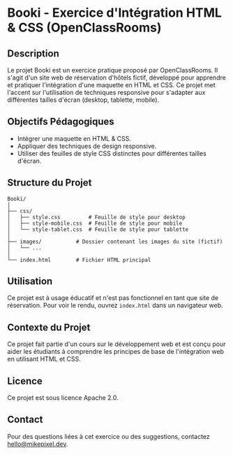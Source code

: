 # Booki - Exercice d'Intégration HTML & CSS (OpenClassRooms)

## Description

Le projet Booki est un exercice pratique proposé par OpenClassRooms. Il s'agit d'un site web de réservation d'hôtels fictif, développé pour apprendre et pratiquer l'intégration d'une maquette en HTML et CSS. Ce projet met l'accent sur l'utilisation de techniques responsive pour s'adapter aux différentes tailles d'écran (desktop, tablette, mobile).

## Objectifs Pédagogiques

- Intégrer une maquette en HTML & CSS.
- Appliquer des techniques de design responsive.
- Utiliser des feuilles de style CSS distinctes pour différentes tailles d'écran.

## Structure du Projet

```
Booki/
│
├── css/
│   ├── style.css         # Feuille de style pour desktop
│   ├── style-mobile.css  # Feuille de style pour mobile
│   └── style-tablet.css  # Feuille de style pour tablette
│
├── images/           # Dossier contenant les images du site (fictif)
│   └── ...
│
└── index.html        # Fichier HTML principal
```

## Utilisation

Ce projet est à usage éducatif et n'est pas fonctionnel en tant que site de réservation. Pour voir le rendu, ouvrez `index.html` dans un navigateur web.

## Contexte du Projet

Ce projet fait partie d'un cours sur le développement web et est conçu pour aider les étudiants à comprendre les principes de base de l'intégration web en utilisant HTML et CSS.

## Licence

Ce projet est sous licence Apache 2.0.

## Contact

Pour des questions liées à cet exercice ou des suggestions, contactez hello@mikepixel.dev.
